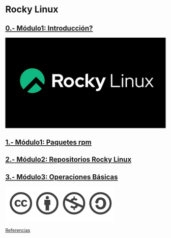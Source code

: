 # Rocky Linux
## [0.- Módulo1: Introducción?](md/modulo0.md)
![Rocky](fotos/rockyLinux.jpg)


## [1.- Módulo1: Paquetes rpm](md/modulo1.md)

## [2.- Módulo2: Repositorios Rocky Linux](md/modulo2.md)

## [3.- Módulo3: Operaciones Básicas](md/modulo3.md)
![Licencia](fotos/licencia.png)


[Referencias](https://access.redhat.com/)

